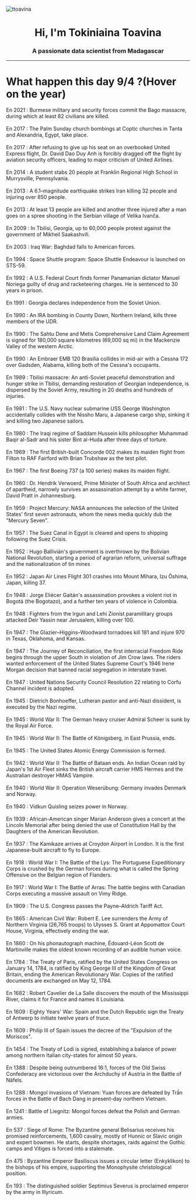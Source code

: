 
<p align="left"> <img src="https://komarev.com/ghpvc/?username=ttoavina&label=Profile%20views&color=0e75b6&style=flat" alt="ttoavina" /> </p>
<h1 align="center">Hi, I'm Tokiniaina Toavina</h1>
<h3 align="center">A passionate data scientist from Madagascar</h3>
    
<hr/>
<h1> What happen this day 9/4 ?(Hover on the year)</h1>

En 2021 : Burmese military and security forces commit the Bago massacre, during which at least 82 civilians are killed.
<br/><br/>
En 2017 : The Palm Sunday church bombings at Coptic churches in Tanta and Alexandria, Egypt, take place.
<br/><br/>
En 2017 : After refusing to give up his seat on an overbooked United Express flight, Dr. David Dao Duy Anh is forcibly dragged off the flight by aviation security officers, leading to major criticism of United Airlines.
<br/><br/>
En 2014 : A student stabs 20 people at Franklin Regional High School in Murrysville, Pennsylvania.
<br/><br/>
En 2013 : A 6.1–magnitude earthquake strikes Iran killing 32 people and injuring over 850 people.
<br/><br/>
En 2013 : At least 13 people are killed and another three injured after a man goes on a spree shooting in the Serbian village of Velika Ivanča.
<br/><br/>
En 2009 : In Tbilisi, Georgia, up to 60,000 people protest against the government of Mikheil Saakashvili.
<br/><br/>
En 2003 : Iraq War: Baghdad falls to American forces.
<br/><br/>
En 1994 : Space Shuttle program: Space Shuttle Endeavour is launched on STS-59.
<br/><br/>
En 1992 : A U.S. Federal Court finds former Panamanian dictator Manuel Noriega guilty of drug and racketeering charges. He is sentenced to 30 years in prison.
<br/><br/>
En 1991 : Georgia declares independence from the Soviet Union.
<br/><br/>
En 1990 : An IRA bombing in County Down, Northern Ireland, kills three members of the UDR.
<br/><br/>
En 1990 : The Sahtu Dene and Metis Comprehensive Land Claim Agreement is signed for 180,000 square kilometres (69,000 sq mi) in the Mackenzie Valley of the western Arctic.
<br/><br/>
En 1990 : An Embraer EMB 120 Brasilia collides in mid-air with a Cessna 172 over Gadsden, Alabama, killing both of the Cessna's occupants.
<br/><br/>
En 1989 : Tbilisi massacre: An anti-Soviet peaceful demonstration and hunger strike in Tbilisi, demanding restoration of Georgian independence, is dispersed by the Soviet Army, resulting in 20 deaths and hundreds of injuries.
<br/><br/>
En 1981 : The U.S. Navy nuclear submarine USS George Washington accidentally collides with the Nissho Maru, a Japanese cargo ship, sinking it and killing two Japanese sailors.
<br/><br/>
En 1980 : The Iraqi regime of Saddam Hussein kills philosopher Muhammad Baqir al-Sadr and his sister Bint al-Huda after three days of torture.
<br/><br/>
En 1969 : The first British-built Concorde 002 makes its maiden flight from Filton to RAF Fairford with Brian Trubshaw as the test pilot.
<br/><br/>
En 1967 : The first Boeing 737 (a 100 series) makes its maiden flight.
<br/><br/>
En 1960 : Dr. Hendrik Verwoerd, Prime Minister of South Africa and architect of apartheid, narrowly survives an assassination attempt by a white farmer, David Pratt in Johannesburg.
<br/><br/>
En 1959 : Project Mercury: NASA announces the selection of the United States' first seven astronauts, whom the news media quickly dub the "Mercury Seven".
<br/><br/>
En 1957 : The Suez Canal in Egypt is cleared and opens to shipping following the Suez Crisis.
<br/><br/>
En 1952 : Hugo Ballivián's government is overthrown by the Bolivian National Revolution, starting a period of agrarian reform, universal suffrage and the nationalization of tin mines
<br/><br/>
En 1952 : Japan Air Lines Flight 301 crashes into Mount Mihara, Izu Ōshima, Japan, killing 37.
<br/><br/>
En 1948 : Jorge Eliécer Gaitán's assassination provokes a violent riot in Bogotá (the Bogotazo), and a further ten years of violence in Colombia.
<br/><br/>
En 1948 : Fighters from the Irgun and Lehi Zionist paramilitary groups attacked Deir Yassin near Jerusalem, killing over 100.
<br/><br/>
En 1947 : The Glazier–Higgins–Woodward tornadoes kill 181 and injure 970 in Texas, Oklahoma, and Kansas.
<br/><br/>
En 1947 : The Journey of Reconciliation, the first interracial Freedom Ride begins through the upper South in violation of Jim Crow laws. The riders wanted enforcement of the United States Supreme Court's 1946 Irene Morgan decision that banned racial segregation in interstate travel.
<br/><br/>
En 1947 : United Nations Security Council Resolution 22 relating to Corfu Channel incident is adopted.
<br/><br/>
En 1945 : Dietrich Bonhoeffer, Lutheran pastor and anti-Nazi dissident, is executed by the Nazi regime.
<br/><br/>
En 1945 : World War II: The German heavy cruiser Admiral Scheer is sunk by the Royal Air Force.
<br/><br/>
En 1945 : World War II: The Battle of Königsberg, in East Prussia, ends.
<br/><br/>
En 1945 : The United States Atomic Energy Commission is formed.
<br/><br/>
En 1942 : World War II: The Battle of Bataan ends. An Indian Ocean raid by Japan's 1st Air Fleet sinks the British aircraft carrier HMS Hermes and the Australian destroyer HMAS Vampire.
<br/><br/>
En 1940 : World War II: Operation Weserübung: Germany invades Denmark and Norway.
<br/><br/>
En 1940 : Vidkun Quisling seizes power in Norway.
<br/><br/>
En 1939 : African-American singer Marian Anderson gives a concert at the Lincoln Memorial after being denied the use of Constitution Hall by the Daughters of the American Revolution.
<br/><br/>
En 1937 : The Kamikaze arrives at Croydon Airport in London. It is the first Japanese-built aircraft to fly to Europe.
<br/><br/>
En 1918 : World War I: The Battle of the Lys: The Portuguese Expeditionary Corps is crushed by the German forces during what is called the Spring Offensive on the Belgian region of Flanders.
<br/><br/>
En 1917 : World War I: The Battle of Arras: The battle begins with Canadian Corps executing a massive assault on Vimy Ridge.
<br/><br/>
En 1909 : The U.S. Congress passes the Payne–Aldrich Tariff Act.
<br/><br/>
En 1865 : American Civil War: Robert E. Lee surrenders the Army of Northern Virginia (26,765 troops) to Ulysses S. Grant at Appomattox Court House, Virginia, effectively ending the war.
<br/><br/>
En 1860 : On his phonautograph machine, Édouard-Léon Scott de Martinville makes the oldest known recording of an audible human voice.
<br/><br/>
En 1784 : The Treaty of Paris, ratified by the United States Congress on January 14, 1784, is ratified by King George III of the Kingdom of Great Britain, ending the American Revolutionary War. Copies of the ratified documents are exchanged on May 12, 1784.
<br/><br/>
En 1682 : Robert Cavelier de La Salle discovers the mouth of the Mississippi River, claims it for France and names it Louisiana.
<br/><br/>
En 1609 : Eighty Years' War: Spain and the Dutch Republic sign the Treaty of Antwerp to initiate twelve years of truce.
<br/><br/>
En 1609 : Philip III of Spain issues the decree of the "Expulsion of the Moriscos".
<br/><br/>
En 1454 : The Treaty of Lodi is signed, establishing a balance of power among northern Italian city-states for almost 50 years.
<br/><br/>
En 1388 : Despite being outnumbered 16:1, forces of the Old Swiss Confederacy are victorious over the Archduchy of Austria in the Battle of Näfels.
<br/><br/>
En 1288 : Mongol invasions of Vietnam: Yuan forces are defeated by Trần forces in the Battle of Bach Dang in present-day northern Vietnam.
<br/><br/>
En 1241 : Battle of Liegnitz: Mongol forces defeat the Polish and German armies.
<br/><br/>
En 537 : Siege of Rome: The Byzantine general Belisarius receives his promised reinforcements, 1,600 cavalry, mostly of Hunnic or Slavic origin and expert bowmen. He starts, despite shortages, raids against the Gothic camps and Vitiges is forced into a stalemate.
<br/><br/>
En 475 : Byzantine Emperor Basiliscus issues a circular letter (Enkyklikon) to the bishops of his empire, supporting the Monophysite christological position.
<br/><br/>
En 193 : The distinguished soldier Septimius Severus is proclaimed emperor by the army in Illyricum.
<br/><br/>
